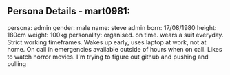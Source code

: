 


























































## Persona Details - mart0981:
persona: admin
gender: male
name: steve admin
born: 17/08/1980
height: 180cm
weight: 100kg
personality: organised. on time. wears a suit everyday. Strict working timeframes. Wakes up early, uses laptop at work, not at home. On call in emergencies available outside of hours when on call. Likes to watch horror movies.
I'm trying to figure out github and pushing and pulling